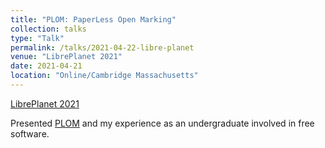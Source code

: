 ```yaml
---
title: "PLOM: PaperLess Open Marking"
collection: talks
type: "Talk"
permalink: /talks/2021-04-22-libre-planet
venue: "LibrePlanet 2021"
date: 2021-04-21
location: "Online/Cambridge Massachusetts"
---
```


[LibrePlanet 2021](https://libreplanet.org/2021/)

Presented [PLOM](https://plomgrading.org/) and my experience as an undergraduate involved in free software.